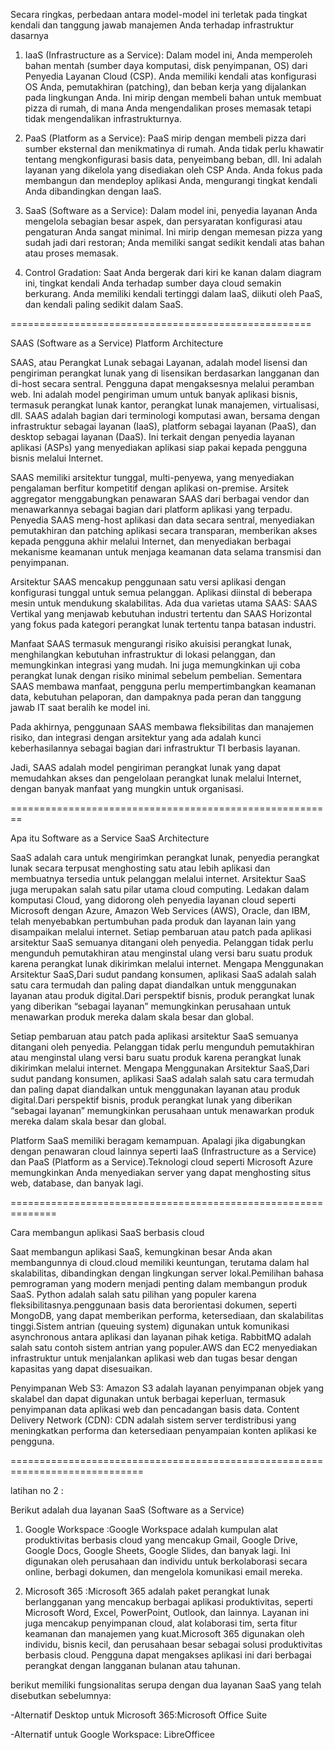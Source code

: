 Secara ringkas, perbedaan antara model-model ini terletak pada tingkat kendali dan tanggung jawab manajemen Anda terhadap infrastruktur dasarnya



1. IaaS (Infrastructure as a Service): Dalam model ini, Anda memperoleh bahan mentah (sumber daya komputasi, disk penyimpanan, OS) dari Penyedia Layanan Cloud (CSP). Anda memiliki kendali atas konfigurasi OS Anda, pemutakhiran (patching), dan beban kerja yang dijalankan pada lingkungan Anda. Ini mirip dengan membeli bahan untuk membuat pizza di rumah, di mana Anda mengendalikan proses memasak tetapi tidak mengendalikan infrastrukturnya.



2. PaaS (Platform as a Service): PaaS mirip dengan membeli pizza dari sumber eksternal dan menikmatinya di rumah. Anda tidak perlu khawatir tentang mengkonfigurasi basis data, penyeimbang beban, dll. Ini adalah layanan yang dikelola yang disediakan oleh CSP Anda. Anda fokus pada membangun dan mendeploy aplikasi Anda, mengurangi tingkat kendali Anda dibandingkan dengan IaaS.



3. SaaS (Software as a Service): Dalam model ini, penyedia layanan Anda mengelola sebagian besar aspek, dan persyaratan konfigurasi atau pengaturan Anda sangat minimal. Ini mirip dengan memesan pizza yang sudah jadi dari restoran; Anda memiliki sangat sedikit kendali atas bahan atau proses memasak.


4. Control Gradation: Saat Anda bergerak dari kiri ke kanan dalam diagram ini, tingkat kendali Anda terhadap sumber daya cloud semakin berkurang. Anda memiliki kendali tertinggi dalam IaaS, diikuti oleh PaaS, dan kendali paling sedikit dalam SaaS.


====================================================


SAAS (Software as a Service) Platform Architecture


SAAS, atau Perangkat Lunak sebagai Layanan, adalah model lisensi dan pengiriman perangkat lunak yang di lisensikan berdasarkan langganan dan di-host secara sentral. Pengguna dapat mengaksesnya melalui peramban web. Ini adalah model pengiriman umum untuk banyak aplikasi bisnis, termasuk perangkat lunak kantor, perangkat lunak manajemen, virtualisasi, dll. SAAS adalah bagian dari terminologi komputasi awan, bersama dengan infrastruktur sebagai layanan (IaaS), platform sebagai layanan (PaaS), dan desktop sebagai layanan (DaaS). Ini terkait dengan penyedia layanan aplikasi (ASPs) yang menyediakan aplikasi siap pakai kepada pengguna bisnis melalui Internet.

SAAS memiliki arsitektur tunggal, multi-penyewa, yang menyediakan pengalaman berfitur kompetitif dengan aplikasi on-premise. Arsitek aggregator menggabungkan penawaran SAAS dari berbagai vendor dan menawarkannya sebagai bagian dari platform aplikasi yang terpadu. Penyedia SAAS meng-host aplikasi dan data secara sentral, menyediakan pemutakhiran dan patching aplikasi secara transparan, memberikan akses kepada pengguna akhir melalui Internet, dan menyediakan berbagai mekanisme keamanan untuk menjaga keamanan data selama transmisi dan penyimpanan.

Arsitektur SAAS mencakup penggunaan satu versi aplikasi dengan konfigurasi tunggal untuk semua pelanggan. Aplikasi diinstal di beberapa mesin untuk mendukung skalabilitas. Ada dua varietas utama SAAS: SAAS Vertikal yang menjawab kebutuhan industri tertentu dan SAAS Horizontal yang fokus pada kategori perangkat lunak tertentu tanpa batasan industri.

Manfaat SAAS termasuk mengurangi risiko akuisisi perangkat lunak, menghilangkan kebutuhan infrastruktur di lokasi pelanggan, dan memungkinkan integrasi yang mudah. Ini juga memungkinkan uji coba perangkat lunak dengan risiko minimal sebelum pembelian. Sementara SAAS membawa manfaat, pengguna perlu mempertimbangkan keamanan data, kebutuhan pelaporan, dan dampaknya pada peran dan tanggung jawab IT saat beralih ke model ini.

Pada akhirnya, penggunaan SAAS membawa fleksibilitas dan manajemen risiko, dan integrasi dengan arsitektur yang ada adalah kunci keberhasilannya sebagai bagian dari infrastruktur TI berbasis layanan.

Jadi, SAAS adalah model pengiriman perangkat lunak yang dapat memudahkan akses dan pengelolaan perangkat lunak melalui Internet, dengan banyak manfaat yang mungkin untuk organisasi.



========================================================



Apa itu Software as a Service SaaS Architecture

SaaS adalah cara untuk mengirimkan perangkat lunak, penyedia perangkat lunak secara terpusat menghosting satu atau lebih aplikasi dan membuatnya tersedia untuk pelanggan melalui internet. Arsitektur SaaS juga merupakan salah satu pilar utama cloud computing.
Ledakan dalam komputasi Cloud, yang didorong oleh penyedia layanan cloud seperti Microsoft dengan Azure, Amazon Web Services (AWS), Oracle, dan IBM, telah menyebabkan pertumbuhan pada produk dan layanan lain yang disampaikan melalui internet.
Setiap pembaruan atau patch pada aplikasi arsitektur SaaS semuanya ditangani oleh penyedia. Pelanggan tidak perlu mengunduh pemutakhiran atau menginstal ulang versi baru suatu produk karena perangkat lunak dikirimkan melalui internet.
Mengapa Menggunakan Arsitektur SaaS,Dari sudut pandang konsumen, aplikasi SaaS adalah salah satu cara termudah dan paling dapat diandalkan untuk menggunakan layanan atau produk digital.Dari perspektif bisnis, produk perangkat lunak yang diberikan “sebagai layanan” memungkinkan perusahaan untuk menawarkan produk mereka dalam skala besar dan global.

Setiap pembaruan atau patch pada aplikasi arsitektur SaaS semuanya ditangani oleh penyedia. Pelanggan tidak perlu mengunduh pemutakhiran atau menginstal ulang versi baru suatu produk karena perangkat lunak dikirimkan melalui internet.
Mengapa Menggunakan Arsitektur SaaS,Dari sudut pandang konsumen, aplikasi SaaS adalah salah satu cara termudah dan paling dapat diandalkan untuk menggunakan layanan atau produk digital.Dari perspektif bisnis, produk perangkat lunak yang diberikan “sebagai layanan” memungkinkan perusahaan untuk menawarkan produk mereka dalam skala besar dan global.

Platform SaaS memiliki beragam kemampuan. Apalagi jika digabungkan dengan penawaran cloud lainnya seperti IaaS (Infrastructure as a Service) dan PaaS (Platform as a Service).Teknologi cloud seperti Microsoft Azure memungkinkan Anda menyediakan server yang dapat menghosting situs web, database, dan banyak lagi.

==============================================================


Cara membangun aplikasi SaaS berbasis cloud

Saat membangun aplikasi SaaS, kemungkinan besar Anda akan membangunnya di cloud.cloud memiliki keuntungan, terutama dalam hal skalabilitas, dibandingkan dengan lingkungan server lokal.Pemilihan bahasa pemrograman yang modern menjadi penting dalam membangun produk SaaS. Python adalah salah satu pilihan yang populer karena fleksibilitasnya.penggunaan basis data berorientasi dokumen, seperti MongoDB, yang dapat memberikan performa, ketersediaan, dan skalabilitas tinggi.Sistem antrian (queuing system) digunakan untuk komunikasi asynchronous antara aplikasi dan layanan pihak ketiga. RabbitMQ adalah salah satu contoh sistem antrian yang populer.AWS dan EC2 menyediakan infrastruktur untuk menjalankan aplikasi web dan tugas besar dengan kapasitas yang dapat disesuaikan.

Penyimpanan Web S3: Amazon S3 adalah layanan penyimpanan objek yang skalabel dan dapat digunakan untuk berbagai keperluan, termasuk penyimpanan data aplikasi web dan pencadangan basis data.
Content Delivery Network (CDN): CDN adalah sistem server terdistribusi yang meningkatkan performa dan ketersediaan penyampaian konten aplikasi ke pengguna.







=============================================================================

latihan no 2 :

Berikut adalah dua layanan SaaS (Software as a Service) 

1. Google Workspace :Google Workspace adalah kumpulan alat produktivitas berbasis cloud yang mencakup Gmail, Google Drive, Google Docs, Google Sheets, Google Slides, dan banyak lagi. Ini digunakan oleh perusahaan dan individu untuk berkolaborasi secara online, berbagi dokumen, dan mengelola komunikasi email mereka.

2. Microsoft 365 :Microsoft 365 adalah paket perangkat lunak berlangganan yang mencakup berbagai aplikasi produktivitas, seperti Microsoft Word, Excel, PowerPoint, Outlook, dan lainnya. Layanan ini juga mencakup penyimpanan cloud, alat kolaborasi tim, serta fitur keamanan dan manajemen yang kuat.Microsoft 365 digunakan oleh individu, bisnis kecil, dan perusahaan besar sebagai solusi produktivitas berbasis cloud. Pengguna dapat mengakses aplikasi ini dari berbagai perangkat dengan langganan bulanan atau tahunan.


berikut memiliki fungsionalitas serupa dengan dua layanan SaaS yang telah disebutkan sebelumnya:

-Alternatif Desktop untuk Microsoft 365:Microsoft Office Suite

-Alternatif untuk Google Workspace: LibreOfficee 
